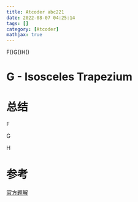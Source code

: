 ```yaml
---
title: Atcoder abc221
date: 2022-08-07 04:25:14
tags: []
category: [Atcoder]
mathjax: true
---
```


F()G()H()

# G - Isosceles Trapezium

# 总结

F

G

H


# 参考

[官方题解](https://atcoder.jp/contests/abc221/editorial)

